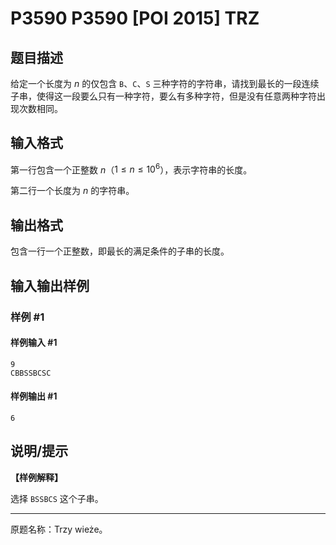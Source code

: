 # P3590 P3590 [POI 2015] TRZ

## 题目描述

给定一个长度为 $n$ 的仅包含 $\texttt B$、$\texttt C$、$\texttt S$ 三种字符的字符串，请找到最长的一段连续子串，使得这一段要么只有一种字符，要么有多种字符，但是没有任意两种字符出现次数相同。

## 输入格式

第一行包含一个正整数 $n$（$1\leq n\leq 10^6$），表示字符串的长度。

第二行一个长度为 $n$ 的字符串。

## 输出格式

包含一行一个正整数，即最长的满足条件的子串的长度。

## 输入输出样例

### 样例 #1

#### 样例输入 #1

```
9
CBBSSBCSC
```

#### 样例输出 #1

```
6
```

## 说明/提示

**【样例解释】**

选择 $\texttt {BSSBCS}$ 这个子串。

----

原题名称：Trzy wieże。
